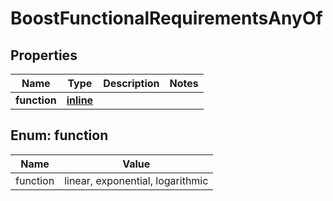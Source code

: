 
# BoostFunctionalRequirementsAnyOf

## Properties
Name | Type | Description | Notes
------------ | ------------- | ------------- | -------------
**function** | [**inline**](#FunctionEnum) |  | 


<a name="FunctionEnum"></a>
## Enum: function
Name | Value
---- | -----
function | linear, exponential, logarithmic



